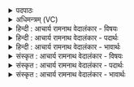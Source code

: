 <details><summary>पदपाठः</summary>

अ꣣ग्निः꣢। जु꣣षत। नः। गि꣡रः꣢꣯। हो꣡ता꣢꣯। यः। मा꣡नु꣢꣯षेषु। आ। सः। य꣣क्षत्। दै꣡व्य꣢꣯म्। ज꣡न꣢꣯म्। १४०६।
</details>

<details><summary>अधिमन्त्रम् (VC)</summary>

- अग्निः
- सुतंभर आत्रेयः
- गायत्री
- षड्जः
</details>

<details><summary>हिन्दी : आचार्य रामनाथ वेदालंकार - विषयः</summary>

अगले मन्त्र में यह कथन है कि परमेश्वर हमारे लिए क्या करे।
</details>

<details><summary>हिन्दी : आचार्य रामनाथ वेदालंकार - पदार्थः</summary>

पदार्थान्वयभाषाः -  (अग्निः)अग्रनायक परमेश्वर(नः)हमारी(गिरः)स्तुति वा प्रार्थना की वाणियों को(जुषत)स्वीकार करे, (यः)जो परमेश्वर(मानुषेषु)मनुष्यों में(होता)उनके जीवन-यज्ञ का होता बनकर(आ)निवास कर रहा है।(सः)वह(दैव्यम्)दिव्यगुणों में निष्णात(जनम्)विद्वान् जन को(यक्षत्)हमें प्रदान करे ॥२॥
</details>

<details><summary>हिन्दी : आचार्य रामनाथ वेदालंकार - भावार्थः</summary>

भावार्थभाषाः -  जिस राष्ट्र में दिव्य गुणों से युक्त विद्वान् मनुष्य होते हैं,वह राष्ट्र अत्यन्त उन्नत होता है ॥२॥
</details>

<details><summary>संस्कृत : आचार्य रामनाथ वेदालंकार - विषयः</summary>

अथ परमेश्वरोऽस्मभ्यं किं कुर्यादित्याशास्यते।
</details>

<details><summary>संस्कृत : आचार्य रामनाथ वेदालंकार - पदार्थः</summary>

पदार्थान्वयभाषाः -  (अग्निः)अग्रनायकः परमेश्वरः(नः)अस्माकम्(गिरः)स्तुतिवाचः प्रार्थनावाचो वा(जुषत)सेवेत,स्वीकुर्यात्।[जुषी प्रीतिसेवनयोः तुदादिः,विध्यर्थे लङि अडागमाभावः।] (यः)परमेश्वरः(मानुषेषु)मनुष्येषु(होता)तेषां जीवनयज्ञस्य निष्पादकः सन्(आ)आवसति।[उपसर्गश्रुत्या योग्यक्रियाध्याहारः।] (सः)असौ(दैव्यम्)दिव्येषु गुणेषु निष्णातम्(जनम्)विद्वांसम्(यक्षत्)अस्मभ्यं प्रदद्यात्।[यज दानार्थः,सिब्बहुलं लेटि। अ० ३।१।३४ इति सिबागमे रूपम्]॥२॥२
</details>

<details><summary>संस्कृत : आचार्य रामनाथ वेदालंकार - भावार्थः</summary>

भावार्थभाषाः -  यस्मिन् राष्ट्रे दिव्यगुणा विद्वांसो जना भवन्ति तद् राष्ट्रं समुन्नतं जायते ॥२॥
</details>